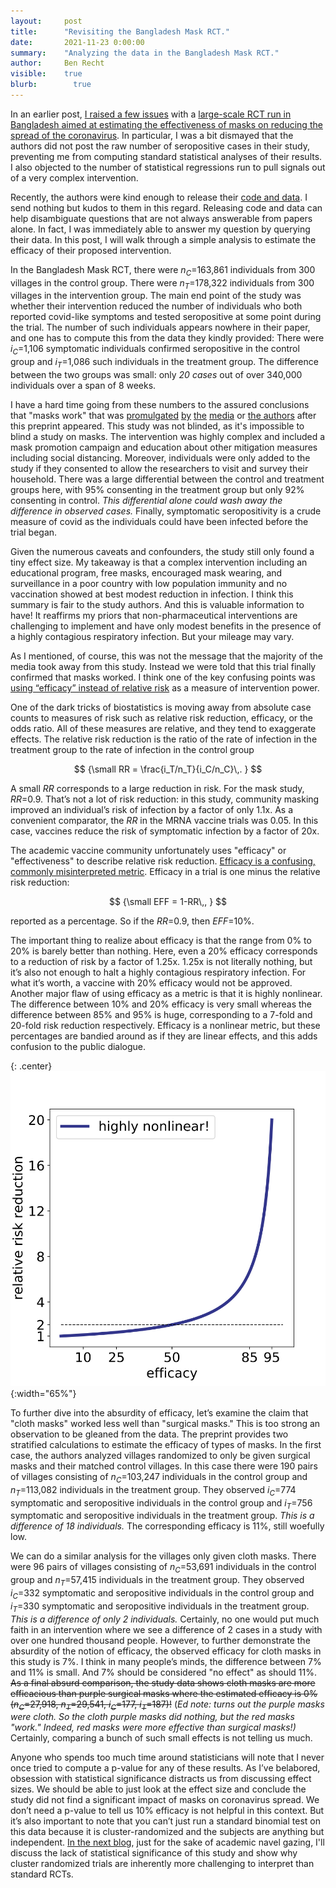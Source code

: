 ```yaml
---
layout:     post
title:      "Revisiting the Bangladesh Mask RCT."
date:       2021-11-23 0:00:00
summary:    "Analyzing the data in the Bangladesh Mask RCT."
author:     Ben Recht
visible:    true
blurb: 		  true
---
```


In an earlier post, [I raised a few issues](https://www.argmin.net/2021/09/13/effect-size/) with a [large-scale RCT run in Bangladesh aimed at estimating the effectiveness of masks on reducing the spread of the coronavirus](https://www.poverty-action.org/sites/default/files/publications/Mask_Second_Stage_Paper_20211108.pdf.pdf). In particular, I was a bit dismayed that the authors did not post the raw number of seropositive cases in their study, preventing me from computing standard statistical analyses of their results. I also objected to the number of statistical regressions run to pull signals out of a very complex intervention.

Recently, the authors were kind enough to release their [code and data](https://gitlab.com/emily-crawford/bd-mask-rct). I send nothing but kudos to them in this regard. Releasing code and data can help disambiguate questions that are not always answerable from papers alone. In fact, I was immediately able to answer my question by querying their data. In this post, I will walk through a simple analysis to estimate the efficacy of their proposed intervention.

In the Bangladesh Mask RCT, there were $n_C=$163,861 individuals from 300 villages in the control group. There were $n_T=$178,322 individuals from 300 villages in the intervention group. The main end point of the study was whether their intervention reduced the number of individuals who both reported covid-like symptoms and tested seropositive at some point during the trial. The number of such individuals appears nowhere in their paper, and one has to compute this from the data they kindly provided: There were $i_C=$1,106 symptomatic individuals confirmed seropositive in the control group and $i_T=$1,086 such individuals in the treatment group. The difference between the two groups was small: only _20 cases_ out of over 340,000 individuals over a span of 8 weeks.

I have a hard time going from these numbers to the assured conclusions that "masks work" that was [promulgated](https://www.theatlantic.com/ideas/archive/2021/09/masks-were-working-all-along/619989/) [by](https://www.nature.com/articles/d41586-021-02457-y) [the](https://www.nbcnews.com/science/science-news/largest-study-masks-yet-details-importance-fighting-covid-19-rcna1858) [media](https://www.washingtonpost.com/world/2021/09/01/masks-study-covid-bangladesh/) or [the authors](https://www.nytimes.com/2021/09/26/opinion/do-masks-work-for-covid-prevention.html) after this preprint appeared. This study was not blinded, as it's impossible to blind a study on masks. The intervention was highly complex and included a mask promotion campaign and education about other mitigation measures including social distancing. Moreover, individuals were only added to the study if they consented to allow the researchers to visit and survey their household. There was a large differential between the control and treatment groups here, with 95% consenting in the treatment group but only 92% consenting in control. _This differential alone could wash away the difference in observed cases._ Finally, symptomatic seropositivity is a crude measure of covid as the individuals could have been infected before the trial began.

Given the numerous caveats and confounders, the study still only found a tiny effect size. My takeaway is that a complex intervention including an educational program, free masks, encouraged mask wearing, and surveillance in a poor country with low population immunity and no vaccination showed at best modest reduction in infection. I think this summary is fair to the study authors. And this is valuable information to have! It reaffirms my priors that non-pharmaceutical interventions are challenging to implement and have only modest benefits in the presence of a highly contagious respiratory infection. But your mileage may vary.

As I mentioned, of course, this was not the message that the majority of the media took away from this study. Instead we were told that this trial finally confirmed that masks worked. I think one of the key confusing points was [using “efficacy” instead of relative risk](http://www.argmin.net/2021/08/13/relative-risk/) as a measure of intervention power.

One of the dark tricks of biostatistics is moving away from absolute case counts to  measures of risk such as relative risk reduction, efficacy, or the odds ratio. All of these measures are relative, and they tend to exaggerate effects. The relative risk reduction is the ratio of the rate of infection in the treatment group to the rate of infection in the control group

$$
{\small
    RR = \frac{i_T/n_T}{i_C/n_C}\,.
}
$$

A small $RR$ corresponds to a large reduction in risk. For the mask study, $RR=$0.9. That’s not a lot of risk reduction: in this study, community masking improved an individual’s risk of infection by a factor of only 1.1x. As a convenient comparator, the $RR$ in the MRNA vaccine trials was 0.05. In this case, vaccines reduce the risk of symptomatic infection by a factor of 20x.

The academic vaccine community unfortunately uses "efficacy" or "effectiveness" to describe relative risk reduction. [Efficacy is a confusing, commonly misinterpreted metric](xxx). Efficacy in a trial is one minus the relative risk reduction:

$$
{\small
EFF = 1-RR\,,
}
$$

reported as a percentage. So if the $RR=$0.9, then $EFF=$10%.

The important thing to realize about efficacy is that the range from 0% to 20% is barely better than nothing. Here, even a 20% efficacy corresponds to a reduction of risk by a factor of 1.25x. 1.25x is not literally nothing, but it’s also not enough to halt a highly contagious respiratory infection. For what it’s worth, a vaccine with 20% efficacy would not be approved. Another major flaw of using efficacy as a metric is that it is highly nonlinear. The difference between 10% and 20% efficacy is very small whereas the difference between 85% and 95% is huge, corresponding to a 7-fold and 20-fold risk reduction respectively. Efficacy is a nonlinear metric, but these percentages are bandied around as if they are linear effects, and this adds confusion to the public dialogue.

{: .center}
![The relationship between effectiveness and risk reduction is highly nonlinear](/assets/eff_v_rr.png){:width="65%"}

To further dive into the absurdity of efficacy, let’s examine the claim that "cloth masks" worked less well than "surgical masks." This is too strong an observation to be gleaned from the data. The preprint provides two stratified calculations to estimate the efficacy of types of masks. In the first case, the authors analyzed villages randomized to only be given surgical masks and their matched control villages. In this case there were 190 pairs of villages consisting of $n_C=$103,247 individuals in the control group and $n_T=$113,082 individuals in the treatment group. They observed $i_C=$774 symptomatic and seropositive individuals in the control group and $i_T=$756 symptomatic and seropositive individuals in the treatment group. _This is a difference of 18 individuals._ The corresponding efficacy is 11%, still woefully low.

We can do a similar analysis for the villages only given cloth masks. There were 96 pairs of villages consisting of $n_C=$53,691 individuals in the control group and $n_T=$57,415 individuals in the treatment group. They observed $i_C=$332 symptomatic and seropositive individuals in the control group and $i_T=$330 symptomatic and seropositive individuals in the treatment group. _This is a difference of only 2 individuals._ Certainly, no one would put much faith in an intervention where we see a difference of 2 cases in a study with over one hundred thousand people. However, to further demonstrate the absurdity of the notion of efficacy, the observed efficacy for cloth masks in this study is 7%. I think in many people’s minds, the difference between 7% and 11% is small. And 7% should be considered "no effect" as should 11%. ~~As a final absurd comparison, the study data shows cloth masks are more efficacious than purple surgical masks where the estimated efficacy is 0% ($n_C=$27,918, $n_T=$29,541, $i_C=$177, $i_T=$187)!~~ (_Ed note: turns out the purple masks were cloth. So the cloth purple masks did nothing, but the red masks "work." Indeed, red masks were more effective than surgical masks!)_ Certainly, comparing a bunch of such small effects is not telling us much.

Anyone who spends too much time around statisticians will note that I never once tried to compute a p-value for any of these results. As I’ve belabored, obsession with statistical significance distracts us from discussing effect sizes. We should be able to just look at the effect size and conclude the study did not find a significant impact of masks on coronavirus spread. We don’t need a p-value to tell us 10% efficacy is not helpful in this context. But it’s also important to note that you can’t just run a standard binomial test on this data because it is cluster-randomized and the subjects are anything but independent. [In the next blog](http://www.argmin.net/2021/11/29/cluster-power/), just for the sake of academic navel gazing, I'll discuss the lack of statistical significance of this study and show why cluster randomized trials are inherently more challenging to interpret than standard RCTs.
